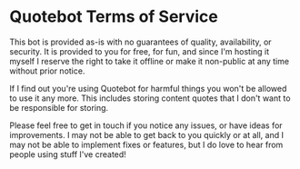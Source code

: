 # Quotebot Terms of Service
This bot is provided as-is with no guarantees of quality, availability, or security. It is provided to you for free, for fun, and since I'm hosting it myself I reserve the right to take it offline or make it non-public at any time without prior notice.

If I find out you're using Quotebot for harmful things you won't be allowed to use it any more. This includes storing content quotes that I don't want to be responsible for storing.

Please feel free to get in touch if you notice any issues, or have ideas for improvements. I may not be able to get back to you quickly or at all, and I may not be able to implement fixes or features, but I do love to hear from people using stuff I've created!